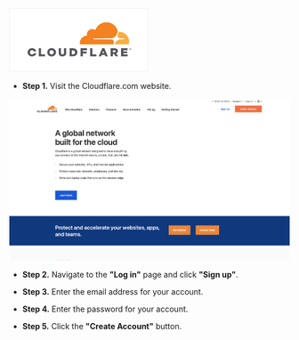 <img src="/kb-images/cloudflare/cloudflare-logo.png" alt="CloudFlare Logo" width="250"/>

* **Step 1.** Visit the Cloudflare.com website.

<img src="/kb-images/cloudflare/cloudflare-website.png" alt="CloudFlare Website" width="full"/>

* **Step 2.** Navigate to the **"Log in"** page and click **"Sign up"**.

* **Step 3.** Enter the email address for your account.

* **Step 4.** Enter the password for your account.

* **Step 5.** Click the **"Create Account"** button.
